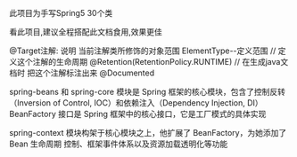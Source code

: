 此项目为手写Spring5 30个类

看此项目,建议全程搭配此文档食用,效果更佳

@Target注解:
说明 当前注解类所修饰的对象范围 ElementType--定义范围
// 定义这个注解的生命周期
@Retention(RetentionPolicy.RUNTIME)
// 在生成java文档时 把这个注解标注出来
@Documented

spring-beans 和 spring-core 模块是 Spring 框架的核心模块，包含了控制反转（Inversion of
Control, IOC）和依赖注入（Dependency Injection, DI）
BeanFactory 接口是 Spring 框架中的核心接口，它是工厂模式的具体实现


spring-context 模块构架于核心模块之上，他扩展了 BeanFactory，为她添加了 Bean 生命周期
控制、框架事件体系以及资源加载透明化等功能




